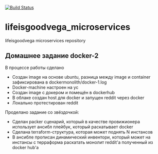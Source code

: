 [![Build Status](https://travis-ci.com/Otus-DevOps-2020-08/lifeisgoodvega_microservices.svg?branch=master)](https://travis-ci.com/Otus-DevOps-2020-08/lifeisgoodvega_microservices)

# lifeisgoodvega_microservices
lifeisgoodvega microservices repository

## Домашнее задание docker-2
В процессе работы сделано
- Создан image на основе ubuntu, разница между image и container зафиксирована в dockermonolith/docker-1.log
- Docker-machine настроен на yc
- Создан image с докером и помещён в dockerhub
- В облаке создан host для docker и запущен reddit через docker
- Локально протестирован reddit

Проделано задание со звёздочкой:
- Сделан packer сценарий, который в качестве провижионера использует ансибл плейбук, который раскатывает docker
- Сделана terraform-структура, которая может поднять N инстансов
- В ансибле прописан динамический инвентори, который может на инстансы с терраформа раскатать монолит reddit'а полученный из docker hub'а
